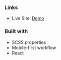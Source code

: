 
### Links

- Live Site: [Demo](https://intro-component-with-sign-up-form-ashy.vercel.app/)

### Built with

- SCSS properties
- Mobile-first workflow
- React
 
  